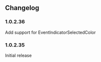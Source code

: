 ## Changelog

### 1.0.2.36
Add support for EventIndicatorSelectedColor

### 1.0.2.35
Initial release
